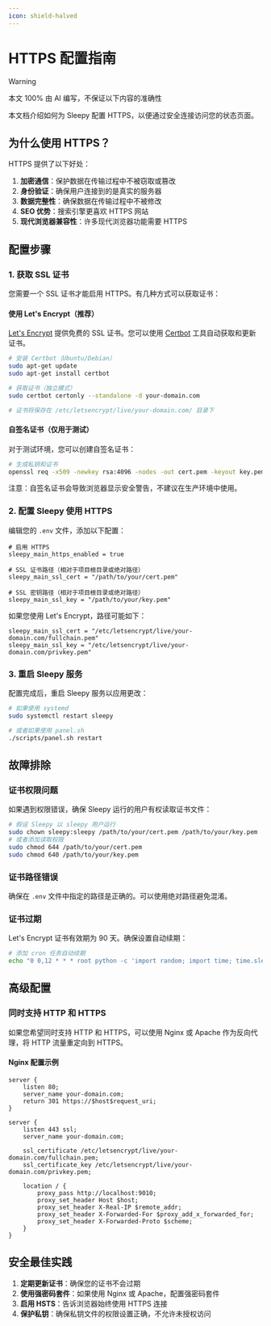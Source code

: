 ```yaml
---
icon: shield-halved
---
```

# HTTPS 配置指南

> [!WARNING]
> 本文 100% 由 AI 编写，不保证以下内容的准确性

本文档介绍如何为 Sleepy 配置 HTTPS，以便通过安全连接访问您的状态页面。

## 为什么使用 HTTPS？

HTTPS 提供了以下好处：

1. **加密通信**：保护数据在传输过程中不被窃取或篡改
2. **身份验证**：确保用户连接到的是真实的服务器
3. **数据完整性**：确保数据在传输过程中不被修改
4. **SEO 优势**：搜索引擎更喜欢 HTTPS 网站
5. **现代浏览器兼容性**：许多现代浏览器功能需要 HTTPS

## 配置步骤

### 1. 获取 SSL 证书

您需要一个 SSL 证书才能启用 HTTPS。有几种方式可以获取证书：

#### 使用 Let's Encrypt（推荐）

[Let's Encrypt](https://letsencrypt.org/) 提供免费的 SSL 证书。您可以使用 [Certbot](https://certbot.eff.org/) 工具自动获取和更新证书。

```bash
# 安装 Certbot（Ubuntu/Debian）
sudo apt-get update
sudo apt-get install certbot

# 获取证书（独立模式）
sudo certbot certonly --standalone -d your-domain.com

# 证书将保存在 /etc/letsencrypt/live/your-domain.com/ 目录下
```

#### 自签名证书（仅用于测试）

对于测试环境，您可以创建自签名证书：

```bash
# 生成私钥和证书
openssl req -x509 -newkey rsa:4096 -nodes -out cert.pem -keyout key.pem -days 365
```

注意：自签名证书会导致浏览器显示安全警告，不建议在生产环境中使用。

### 2. 配置 Sleepy 使用 HTTPS

编辑您的 `.env` 文件，添加以下配置：

```
# 启用 HTTPS
sleepy_main_https_enabled = true

# SSL 证书路径（相对于项目根目录或绝对路径）
sleepy_main_ssl_cert = "/path/to/your/cert.pem"

# SSL 密钥路径（相对于项目根目录或绝对路径）
sleepy_main_ssl_key = "/path/to/your/key.pem"
```

如果您使用 Let's Encrypt，路径可能如下：

```
sleepy_main_ssl_cert = "/etc/letsencrypt/live/your-domain.com/fullchain.pem"
sleepy_main_ssl_key = "/etc/letsencrypt/live/your-domain.com/privkey.pem"
```

### 3. 重启 Sleepy 服务

配置完成后，重启 Sleepy 服务以应用更改：

```bash
# 如果使用 systemd
sudo systemctl restart sleepy

# 或者如果使用 panel.sh
./scripts/panel.sh restart
```

## 故障排除

### 证书权限问题

如果遇到权限错误，确保 Sleepy 运行的用户有权读取证书文件：

```bash
# 假设 Sleepy 以 sleepy 用户运行
sudo chown sleepy:sleepy /path/to/your/cert.pem /path/to/your/key.pem
# 或者添加读取权限
sudo chmod 644 /path/to/your/cert.pem
sudo chmod 640 /path/to/your/key.pem
```

### 证书路径错误

确保在 `.env` 文件中指定的路径是正确的。可以使用绝对路径避免混淆。

### 证书过期

Let's Encrypt 证书有效期为 90 天。确保设置自动续期：

```bash
# 添加 cron 任务自动续期
echo "0 0,12 * * * root python -c 'import random; import time; time.sleep(random.random() * 3600)' && certbot renew -q" | sudo tee -a /etc/crontab > /dev/null
```

## 高级配置

### 同时支持 HTTP 和 HTTPS

如果您希望同时支持 HTTP 和 HTTPS，可以使用 Nginx 或 Apache 作为反向代理，将 HTTP 流量重定向到 HTTPS。

#### Nginx 配置示例

```nginx
server {
    listen 80;
    server_name your-domain.com;
    return 301 https://$host$request_uri;
}

server {
    listen 443 ssl;
    server_name your-domain.com;

    ssl_certificate /etc/letsencrypt/live/your-domain.com/fullchain.pem;
    ssl_certificate_key /etc/letsencrypt/live/your-domain.com/privkey.pem;

    location / {
        proxy_pass http://localhost:9010;
        proxy_set_header Host $host;
        proxy_set_header X-Real-IP $remote_addr;
        proxy_set_header X-Forwarded-For $proxy_add_x_forwarded_for;
        proxy_set_header X-Forwarded-Proto $scheme;
    }
}
```

## 安全最佳实践

1. **定期更新证书**：确保您的证书不会过期
2. **使用强密码套件**：如果使用 Nginx 或 Apache，配置强密码套件
3. **启用 HSTS**：告诉浏览器始终使用 HTTPS 连接
4. **保护私钥**：确保私钥文件的权限设置正确，不允许未授权访问
